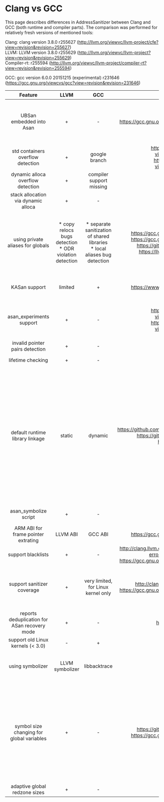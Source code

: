# Clang vs GCC

This page describes differences in AddressSanitizer between Clang and GCC (both runtime and compiler parts). The comparison was performed for relatively fresh versions of mentioned tools:

Clang: clang version 3.8.0 r255627 (http://llvm.org/viewvc/llvm-project/cfe?view=revision&revision=255627)<br>
LLVM:  LLVM  version 3.8.0 r255629 (http://llvm.org/viewvc/llvm-project?view=revision&revision=255629)<br>
Compiler-rt: r255594               (http://llvm.org/viewvc/llvm-project/compiler-rt?view=revision&revision=255594)<br>

GCC: gcc version 6.0.0 20151215 (experimental) r231646 (https://gcc.gnu.org/viewcvs/gcc?view=revision&revision=231646)

|                    Feature                   	|                        LLVM                       	|                                  GCC                                 	|                                                                                              BUGS/ML                                                                                              	|                                                                                                                                                                                                                                                                                  Cons and Pros                                                                                                                                                                                                                                                                                  	|
|:--------------------------------------------:	|:-------------------------------------------------:	|:--------------------------------------------------------------------:	|:-------------------------------------------------------------------------------------------------------------------------------------------------------------------------------------------------:	|:-------------------------------------------------------------------------------------------------------------------------------------------------------------------------------------------------------------------------------------------------------------------------------------------------------------------------------------------------------------------------------------------------------------------------------------------------------------------------------------------------------------------------------------------------------------------------------	|
|           UBSan embedded into Asan           	|                         +                         	|                                   -                                  	|                                                                      https://gcc.gnu.org/ml/gcc-patches/2015-10/msg01216.html                                                                     	|                                                                                                                                                                               Simplify Asan + UBSan usage. This doesn't work for GCC, because it links static libasan with -whole-archive option, so we end up with undefined references to C++ stuff required by UBSan runtime if use GCC driver.                                                                                                                                                                              	|
|       std containers overflow detection      	|                         +                         	|                             google branch                            	|                                  http://llvm.org/viewvc/llvm-project?view=revision&revision=208319 https://gcc.gnu.org/viewcvs/gcc?view=revision&revision=207517                                  	|                                                                                                                                                                                                                                                                       Support new kinds of bugs detection                                                                                                                                                                                                                                                                       	|
|       dynamic alloca overflow detection      	|                         +                         	|                       compiler support missing                       	|                                                                                                                                                                                                   	|                                                                                                                                                                                                                                                                       Support new kinds of bugs detection                                                                                                                                                                                                                                                                       	|
|      stack allocation via dynamic alloca     	|                         +                         	|                                   -                                  	|                                                                                                                                                                                                   	|                                                                                                                                                                                                                                                                        Less memory usage for non-UAR mode                                                                                                                                                                                                                                                                       	|
|       using private aliases for globals      	| * copy relocs bugs detection <br> * ODR violation detection 	| * separate sanitization of shared libraries <br>* local aliases bug detection 	| https://gcc.gnu.org/bugzilla/show_bug.cgi?id=63888 https://gcc.gnu.org/bugzilla/show_bug.cgi?id=68016 https://github.com/google/sanitizers/issues/398 https://llvm.org/bugs/show_bug.cgi?id=24486 	|                                                                                                                                                                               GCC flaws: <br> * false negatives on globals when copy relocations are involved. <br> * ODR violation detection doesn't work. <br><br> LLVM flaws: <br> * we need to re-link our binaries against each time we add/remove sanitized library.                                                                                                                                                                              	|
|                 KASan support                	|                      limited                      	|                                   +                                  	|                                                                         https://www.kernel.org/doc/Documentation/kasan.txt                                                                        	|                                                                                                                                                                                                                     Use Asan for kernel. Linux kernel still cannot be built via clang for most targets (for x86{,_64} you still need apply special patches).                                                                                                                                                                                                                    	|
|           asan_experiments support           	|                         +                         	|                                   -                                  	|                                http://llvm.org/viewvc/llvm-project?view=revision&revision=232501 <br> http://llvm.org/viewvc/llvm-project?view=revision&revision=232502                                	|                                                                                                                                                                                  The experiments can be used to evaluate potential optimizations that remove instrumentation (assess false negatives). This way we can figure out, what optimization causes false negatives in much easier way.                                                                                                                                                                                  	|
|        invalid pointer pairs detection       	|                         +                         	|                                   -                                  	|                                                                                                                                                                                                   	|                                                                                                                                                                                                                                                                       Support new kinds of bugs detection                                                                                                                                                                                                                                                                       	|
|               lifetime checking              	|                         +                         	|                                   -                                  	|                                                                                                                                                                                                   	|                                                                                                                                                                                                                                                         This is still experimental. Allows detect use after scope bugs.                                                                                                                                                                                                                                                         	|
|        default runtime library linkage       	|                       static                      	|                                dynamic                               	|                            https://github.com/google/sanitizers/wiki/AddressSanitizerAsDso https://github.com/google/sanitizers/issues/147  <br> http://reviews.llvm.org/D3042                           	| Cons of dynamic linkage: <br>* Worse performance (ASAN run-time is called via PLT even in the main executable) <br>* Issue 147 (on Google Code) (can't use -static-libstdc++ <br>* Harder deployment (need to carry the DSO around) <br>* __asan_init is not called from preinit_array and so there is a risk that an instrumented code will get called before __asan_init (may cause SEGV at startup; still unlikely)  <br><br> Proc of dynamic linkage: <br>* Smaller disk usage and memory footprint when multiple processes are running with ASan. <br>* Potential ability to bring old ASAN-ified binaries to new systems <br>* Ability to LD_PRELOAD ASAN-DSO. 	|
|             asan_symbolize script            	|                         +                         	|                                   -                                  	|                                                                                                                                                                                                   	|                                                                                                                                                                                                                                         The script itself is a useful feature, perhaps it should be embedded to GCC source tree as well.                                                                                                                                                                                                                                        	|
|      ARM ABI for frame pointer extrating     	|                      LLVM ABI                     	|                                GCC ABI                               	|                                                                         https://gcc.gnu.org/bugzilla/show_bug.cgi?id=61771                                                                        	|                                                                                                                                                                                                                                                                  GCC needs a special patch to handle the issue.                                                                                                                                                                                                                                                                 	|
|              support blacklists              	|                         +                         	|                                   -                                  	|                     http://clang.llvm.org/docs/AddressSanitizer.html#suppressing-errors-in-recompiled-code-blacklist  <br> https://gcc.gnu.org/ml/gcc-patches/2013-12/msg00649.html                     	|                                                                                                                                                                                                                                                              Clang is more flexible in controlling instrumentation.                                                                                                                                                                                                                                                             	|
|          support sanitizer coverage          	|                         +                         	|                  very limited, for Linux kernel only                 	|                                             http://clang.llvm.org/docs/SanitizerCoverage.html https://gcc.gnu.org/ml/gcc-patches/2015-12/msg00299.html                                            	|                                                                                                                                                                                    In Clang, ASan has good integration with fast and lightweight fuzzing library Libfuzzer (http://llvm.org/docs/LibFuzzer.html). In GCC, ASan is integrated with AFL only (http://lcamtuf.coredump.cx/afl/).                                                                                                                                                                                    	|
| reports deduplication for ASan recovery mode 	|                         +                         	|                                   -                                  	|                                                                                   http://reviews.llvm.org/D15080                                                                                  	|                                                                                                                                                                                                                                                                   In Clang, ASan recovery mode is much usable.                                                                                                                                                                                                                                                                  	|
|       support old Linux kernels (< 3.0)      	|                         -                         	|                                   +                                  	|                                                                                                                                                                                                   	|                                                                                                                                                                                                                                                                   In GCC, ASan works for older Linux kernels.                                                                                                                                                                                                                                                                   	|
|               using symbolizer               	|                  LLVM symbolizer                  	|                             libbacktrace                             	|                                                                                                                                                                                                   	|                                                                                                                                                                                                       GCC uses embedded libbacktrace library for symbolization that's statically linked with libasan. LLVM needs a separate llvm-symbolizer binary to print nice reports.                                                                                                                                                                                                       	|
|   symbol size changing for global variables  	|                         +                         	|                                   -                                  	|                                                 https://github.com/google/sanitizers/issues/619 https://gcc.gnu.org/bugzilla/show_bug.cgi?id=68016                                                	| In Clang, ASan changes size of global variables by appending redzone size to it. This is an ABI change and may cause runtime errors when/if other shared modules have been linked against non-sanitized version of the library.                                                                                                                                                                                                                                                                                                                                                 	 However, given that Clang should support not only ELF format (e.g. Windows and OS/X use different ones), it's complicated to make sure that target linker won't cut out right redzone for globals if not include it in symbol itself. GCC ASan generally supports ELF only, so it doesn't have such problems.|
|         adaptive global redzone sizes        	|                         +                         	|                                   -                                  	|                                                                                                                                                                                                   	| Possible better layout for globals in Clang.                                                                                                                                                                                                                                                                                                                                                                                                                                                                                                                                    	|
